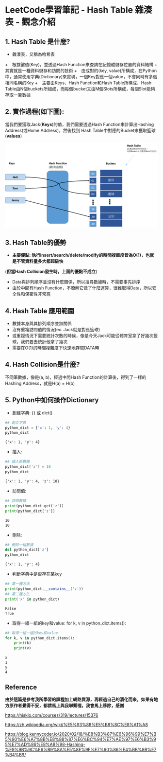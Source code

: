 



# LeetCode學習筆記 - Hash Table 雜湊表 - 觀念介紹







## 1. Hash Table 是什麼?



+ 雜湊表，又稱為哈希表

+　根據鍵值(Key)，並透過Hash Function來查詢在記憶體儲存位置的資料結構
+　其實就是一種資料儲存和訪問的技術
+　由成對的(key, value)所構成，在Python中，通常使用字典(Dictionary)來實現，一個Key對應一個value，不會同時有多個相同名稱的Key
+　主要由Keys、Hash Function和Hash Table所構成，Hash Table由N個buckets所組成，而每個bucket又由M個Slots所構成，每個Slot能夠存取一筆數據





## 2. 實作過程(如下圖):

當我們要獲取Jack(**Keys**)的值，我們需要透過Hash Function來計算出Hashing Address(或Home Address)，然後找到 Hash Table中對應的Bucket來獲取籃球(**values**)



![image1](images\image1.png)



## 3. Hash Table的優勢

+ **主要優點: 執行insert/search/delete/modify的時間複雜度皆為O(1)，也就是不管資料量多大都超級快**

(**但當Hash Collision發生時，上面的優點不成立**)

+ Data與排列順序並沒有什麼關係，所以搜尋數據時，不需要事先排序
+ 由於中間有Hash Function，不瞭解它做了什麼運算，很難取得Data，所以安全性和保密性非常高



## 4. Hash Table 應用範圍



+ 數據本身與其排列順序並無關係
+ 沒有重複訪問值的情況(ex. Jack就是對應籃球)
+ 或重複情況下需要統計次數的時候，像是今天Jack可能從體育室拿了好幾次籃球，我們要去統計他拿了幾次
+ 需要在O(1)的時間複雜度下快速地存取DATA時







## 4. Hash Collision是什麼?

不同筆數據，像是(a, b)，經過中間Hash Function的計算後，得到了一樣的Hashing Address，就是H(a) = H(b)





## 5. Python中如何操作Dictionary



+ 創建字典: {} 或 dict()

```Python
## 創立字典
python_dict = {'x': 1, 'y': 4}
python_dict
```

```
{'x': 1, 'y': 4}
```

+ 插入:

```Python
## 插入新數據
python_dict['z'] = 10
python_dict
```

```
{'x': 1, 'y': 4, 'z': 10}
```

+ 訪問值:

```Python
## 訪問數據
print(python_dict.get('z'))
print(python_dict['z'])
```

```
10
10
```

+ 刪除:

```Python
## 刪除一組數據
del python_dict['z']
python_dict
```

```
{'x': 1, 'y': 4}
```





+ 判斷字典中是否存在某key

```Python
## 第一種方法
print(python_dict.__contains__('z'))
## 第二種方法
print('x' in python_dict)
```

```
False
True
```

+ 取得一組一組的key和value: for k, v in python_dict.items():

```Python
## 取得一組一組的key和value
for k, v in python_dict.items():
    print(k)
    print(v)
```

```
x
1
y
4
```





## Reference

**由於這篇是參考我所學習的課程加上網路資源，再經過自己的消化而來，如果有地方原作者覺得不妥，都請馬上與我聯繫喔，我會馬上移除，感謝**

https://hiskio.com/courses/319/lectures/15376

https://zh.wikipedia.org/wiki/%E5%93%88%E5%B8%8C%E8%A1%A8

https://blog.kennycoder.io/2020/02/18/%E8%B3%87%E6%96%99%E7%B5%90%E6%A7%8B%E8%88%87%E6%BC%94%E7%AE%97%E6%B3%95%E7%AD%86%E8%A8%98-Hashing-%E9%9B%9C%E6%B9%8A%E5%8E%9F%E7%90%86%E4%BB%8B%E7%B4%B9/











